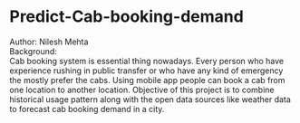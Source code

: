 # Predict-Cab-booking-demand
Author: Nilesh Mehta
<br>
Background:<br>
Cab booking system is essential thing nowadays. Every person who have experience rushing in public transfer or who have any kind of emergency the mostly prefer the cabs. 
Using mobile app people can book a cab from one location to another location.
Objective of this project is to combine historical usage pattern along with the open data sources like weather data to forecast cab booking demand in a city.
